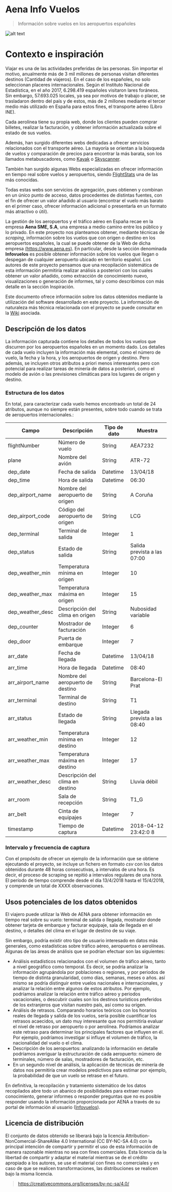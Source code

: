 
# Aena Info Vuelos
> Información sobre vuelos en los aeropuertos españoles

![alt text](https://goo.gl/QpQcAF)

# Contexto e inspiración

Viajar es una de las actividades preferidas de las personas. Sin importar el motivo, anualmente más de 3 mil millones de personas visitan diferentes destinos (Cantidad de viajeros). En el caso de los españoles, no solo seleccionan placeres internacionales. Según el Instituto Nacional de Estadística, en el año 2017, 6.298.419 españoles visitaron lares foráneos. Sin embargo, 57.693.025 locales, ya sea por motivos de trabajo o placer, se trasladaron dentro del país y de estos, más de 2 millones mediante el tercer medio más utilizado en España para estos fines, el transporte aéreo (Libro INE).

Cada aerolínea tiene su propia web, donde los clientes pueden comprar billetes, realizar la facturación, y obtener información actualizada sobre el estado de sus vuelos.

Además, han surgido diferentes webs dedicadas a ofrecer servicios relacionados con el transporte aéreo. La mayoría se orientan a la búsqueda de vuelos y comparación de precios para encontrar la más barata, son los llamados metabuscadores, como [Kayak](https://www.kayak.com) o [Skyscanner](https://www.skyscanner.es/).  

También han surgido algunas Webs especializadas en ofrecer información en tiempo real sobre vuelos y aeropuertos, siendo [FlightStats](https://www.flightstats.com) una de las más conocidas. 

Todas estas webs son servicios de agregación, pues  obtienen y combinan en un único punto de acceso, datos procedentes de distintas fuentes, con el fin de ofrecer un valor añadido al usuario (encontrar el vuelo más barato en el primer caso, ofrecer información adicional o presentarla en un formato más atractivo o útil).

La gestión de los aeropuertos y el tráfico aéreo en España recae en la empresa **Aena SME, S.A**, una empresa a medio camino entre los público y lo privado. En este proyecto nos planteamos obtener, mediante técnicas de *scraping*, información sobre los vuelos que con origen o destino en los aeropuertos españoles, la cual se puede obtener de la Web de dicha empresa
[(https://www.aena.es)](https://www.aena.es). En particular, desde la sección denominada **Infovuelos** es posible obtener información sobre los vuelos que llegan o despegan de cualquier aeropuerto ubicado en territorio español. Los autores de este proyecto pensamos que una recopilación sistemática de esta información permitiría realizar análisis a posteriori con los cuales obtener un valor añadido, como extracción de conocimiento nuevo, visualizaciones o generación de informes, tal y como describimos con más detalle en la sección Inspiración.

Este documento ofrece información sobre los datos obtenidos mediante la utilización del software desarrollado en este proyecto. La información de naturaleza más técnica relacionada con el proyecto se puede consultar en la [Wiki](https://github.com/InnocenceAllen/AENA_Info_Vuelos/wiki/Home) asociada.

## Descripción de los datos

La información capturada contiene los detalles de todos los vuelos que discurren por los aeropuertos españoles en un momento dado. Los detalles de cada vuelo incluyen la información más elemental, como el número de vuelo, la fecha y la hora, y los aeropuertos de origen y destino. Pero además, se incluyen otros atributos a priori menos interesantes pero con potencial para realizar tareas de minería de datos a posteriori, como el modelo de avión o las previsiones climáticas para los lugares de origen y destino.

### Estructura de los datos

En total, para caracterizar cada vuelo hemos encontrado un total de 24 atributos, aunque no siempre están presentes, sobre todo cuando se trata de aeropuertos internacionales.:

| Campo | Descripción | Tipo de dato | Muestra |
| ----- | ----------- | ---- | ------- |
| flightNumber | Número de vuelo | String |	AEA7232 |
| plane | Nombre del avión | String	| ATR-72 |
| dep_date | Fecha de salida | Datetime	|13/04/18
| dep_time | Hora de salida | Datetime	| 06:30
| dep_airport_name | Nombre del aeropuerto de origen |String|	A Coruña|
| dep_airport_code | Código del aeropuerto de origen |String|	LCG|
| dep_terminal | Terminal de salida | Integer|	1|
| dep_status | Estado de salida | String|	Salida prevista a las 07:00|
| dep_weather_min | Temperatura mínima en origen | Integer|	10|
| dep_weather_max | Temperatura máxima en origen |Integer|	15|
| dep_weather_desc | Descripción del clima en origen |String|	Nubosidad variable|
| dep_counter | Mostrador de facturación |Integer|	6|
| dep_door | Puerta de embarque |Integer|	7|
| arr_date | Fecha de llegada |Datetime	|13/04/18|
| arr_time | Hora de llegada |Datetime|	08:40|
| arr_airport_name | Nombre del aeropuerto de destino |String|	Barcelona-El Prat|
| arr_terminal | Terminal de destino |String|	T1|
| arr_status | Estado de llegada |String|	Llegada prevista a las 08:40|
| arr_weather_min | Temperatura mínima en destino |Integer|	12|
| arr_weather_max | Temperatura máxima en destino |Integer|	17|
| arr_weather_desc | Descripción del clima en destino |String |	Lluvia débil|
| arr_room | Sala de recepción | String |	T1_G |
| arr_belt | Cinta de equipajes |Integer |	7 |
| timestamp | Tiempo de captura | Datetime | 2018-04-12 23:42:0 8|

### Intervalo y frecuencia de captura

Con el propósito de ofrecer un ejemplo de la información que se obtiene ejecutando el proyecto, se incluye un fichero en formato *csv* con los datos obtenidos durante 48 horas consecutivas, a intervalos de una hora. Es decir, el proceso de scraping se repitió a intervalos regulares de una hora. El período de tiempo comprende desde el día 13/4/2018 hasta el 15/4/2018, y comprende un total de XXXX observaciones.

## Usos potenciales de los datos obtenidos

El viajero puede utilizar la Web de AENA para obtener información en tiempo real sobre su vuelo: terminal de salida o llegada, mostrador donde obtener tarjeta de embarque y facturar equipaje, sala de llegada en el destino, o detalles del clima en el lugar de destino de su viaje.

Sin embargo, podría existir otro tipo de usuario interesado en datos más generales, como estadísticas sobre tráfico aéreo, aeropuertos o aerolíneas. Algunas de las áreas de análisis que se podrían efectuar son las siguientes:

- Análisis estadísticos relacionados con el volumen de tráfico aéreo, tanto a nivel geográfico como temporal. Es decir, se podría analizar la información agrupándola por poblaciones o regiones, y por periodos de tiempo de distinta granularidad, como días, semanas, meses o años. así mismo se podría distinguir entre vuelos nacionales e internacionales, y analizar la relación entre algunos de estos atributos. Por ejemplo, podríamos analizar la relación entre tráfico aéreo y periodos vacacionales, o descubrir cuales son los destinos turísticos preferidos de los extranjeros que visitan nuestro país, así como su origen.
- Análisis de retrasos. Comparando horarios teóricos con los horarios reales de llegada y salida de los vuelos, sería posible cuantificar los retrasos acaecidos, un dato muy interesante que nos permitiría evaluar el nivel de retraso por aeropuerto o por aerolínea. Podríamos analizar este retraso para determinar los principales factores que influyen en él. Por ejemplo, podríamos investigar si influye el volumen de tráfico, la nacionalidad del vuelo o el clima.
- Descripción de los aeropuertos: analizando la información en detalle podríamos averiguar la estructuración de cada aeropuerto: número de terminales, número de salas, mostradores de facturación, etc.
- En un segundo nivel de análisis, la aplicación de técnicas de minería de datos nos permitiría crear modelos predictivos para estimar por ejemplo, la probabilidad de que un vuelo se retrase en el futuro.

En definitiva, la recopilación y tratamiento sistemático de los datos recopilados abre todo un abanico de posibilidades para extraer nuevo conocimiento, generar informes o responder preguntas que no es posible responder usando la información proporcionada por AENA a través de su portal de información al usuario ([Infovuelos](http://www.aena.es/csee/Satellite/infovuelos/es/)).

## Licencia de distribución

El conjunto de datos obtenido se liberará bajo la licencia Attribution-NonComercial-ShareAlike 4.0 International (CC BY-NC-SA 4.0) con la principal intención de compartir y permitir el uso de esta información de manera razonable mientras no sea con fines comerciales.
Esta licencia da la libertad de compartir y adaptar el material mientras se de el crédito apropiado a los autores, se use el material con fines no comerciales y en caso de que se realicen transformaciones, las distribuciones se realicen bajo la misma licencia.

>https://creativecommons.org/licenses/by-nc-sa/4.0/
